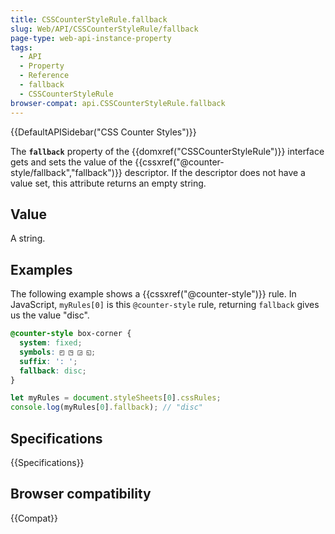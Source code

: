 ```yaml
---
title: CSSCounterStyleRule.fallback
slug: Web/API/CSSCounterStyleRule/fallback
page-type: web-api-instance-property
tags:
  - API
  - Property
  - Reference
  - fallback
  - CSSCounterStyleRule
browser-compat: api.CSSCounterStyleRule.fallback
---
```


{{DefaultAPISidebar("CSS Counter Styles")}}

The **`fallback`** property of the {{domxref("CSSCounterStyleRule")}} interface gets and sets the value of the {{cssxref("@counter-style/fallback","fallback")}} descriptor. If the descriptor does not have a value set, this attribute returns an empty string.

## Value

A string.

## Examples

The following example shows a {{cssxref("@counter-style")}} rule. In JavaScript, `myRules[0]` is this `@counter-style` rule, returning `fallback` gives us the value "disc".

```css
@counter-style box-corner {
  system: fixed;
  symbols: ◰ ◳ ◲ ◱;
  suffix: ': ';
  fallback: disc;
}
```

```js
let myRules = document.styleSheets[0].cssRules;
console.log(myRules[0].fallback); // "disc"
```

## Specifications

{{Specifications}}

## Browser compatibility

{{Compat}}
